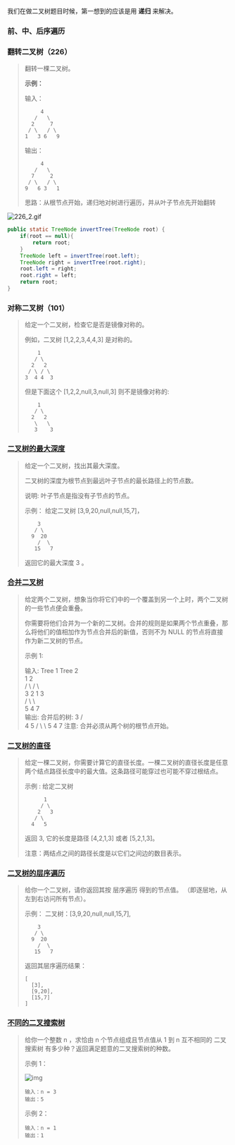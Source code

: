 我们在做二叉树题目时候，第一想到的应该是用 **递归** 来解决。



### 前、中、后序遍历





### 翻转二叉树（226）

> 翻转一棵二叉树。
>
> **示例：**
>
> 输入：
>
> ```
>      4
>    /   \
>   2     7
>  / \   / \
> 1   3 6   9
> ```
>
> 输出：
>
> ```
>      4
>    /   \
>   7     2
>  / \   / \
> 9   6 3   1
> ```
>
> 思路：从根节点开始，递归地对树进行遍历，并从叶子节点先开始翻转

![226_2.gif](https://pic.leetcode-cn.com/0f91f7cbf5740de86e881eb7427c6c3993f4eca3624ca275d71e21c5e3e2c550-226_2.gif)



```java
public static TreeNode invertTree(TreeNode root) {
    if(root == null){
        return root;
    }
    TreeNode left = invertTree(root.left);
    TreeNode right = invertTree(root.right);
    root.left = right;
    root.right = left;
    return root;
}
```



### 对称二叉树（101）

> 给定一个二叉树，检查它是否是镜像对称的。
>
> 例如，二叉树 [1,2,2,3,4,4,3] 是对称的。
>
>         1
>        / \
>       2   2
>      / \ / \
>     3  4 4  3
>
> 但是下面这个 [1,2,2,null,3,null,3] 则不是镜像对称的:
>
>         1
>        / \
>       2   2
>        \   \
>        3    3





### [ 二叉树的最大深度](https://leetcode-cn.com/problems/maximum-depth-of-binary-tree/)

> 给定一个二叉树，找出其最大深度。
>
> 二叉树的深度为根节点到最远叶子节点的最长路径上的节点数。
>
> 说明: 叶子节点是指没有子节点的节点。
>
> 示例：
> 给定二叉树 [3,9,20,null,null,15,7]，
>
>         3
>        / \
>       9  20
>         /  \
>        15   7
>
> 返回它的最大深度 3 。





### [合并二叉树](https://leetcode-cn.com/problems/merge-two-binary-trees/)

> 给定两个二叉树，想象当你将它们中的一个覆盖到另一个上时，两个二叉树的一些节点便会重叠。
>
> 你需要将他们合并为一个新的二叉树。合并的规则是如果两个节点重叠，那么将他们的值相加作为节点合并后的新值，否则不为 NULL 的节点将直接作为新二叉树的节点。
>
> 示例 1:
>
> 输入: 
> 	Tree 1                     Tree 2                  
>           1                         2                             
>          / \                       / \                            
>         3   2                     1   3                        
>        /                           \   \                      
>       5                             4   7                  
> 输出: 
> 合并后的树:
> 	     3
> 	    / \
> 	   4   5
> 	  / \   \ 
> 	 5   4   7
> 注意: 合并必须从两个树的根节点开始。









### [ 二叉树的直径](https://leetcode-cn.com/problems/diameter-of-binary-tree/)

> 给定一棵二叉树，你需要计算它的直径长度。一棵二叉树的直径长度是任意两个结点路径长度中的最大值。这条路径可能穿过也可能不穿过根结点。
>
>  示例 :
> 给定二叉树
>
>           1
>          / \
>         2   3
>        / \     
>       4   5    
> 返回 3, 它的长度是路径 [4,2,1,3] 或者 [5,2,1,3]。 
>
> 注意：两结点之间的路径长度是以它们之间边的数目表示。
>





### [二叉树的层序遍历](https://leetcode-cn.com/problems/binary-tree-level-order-traversal/)

> 给你一个二叉树，请你返回其按 层序遍历 得到的节点值。 （即逐层地，从左到右访问所有节点）。
>
>  示例：
> 二叉树：[3,9,20,null,null,15,7],
>
>         3
>        / \
>       9  20
>         /  \
>        15   7
> 
> 返回其层序遍历结果：
>
> ```
> [
>   [3],
>   [9,20],
>   [15,7]
> ]
> ```









### [不同的二叉搜索树](https://leetcode-cn.com/problems/unique-binary-search-trees/)

> 给你一个整数 n ，求恰由 n 个节点组成且节点值从 1 到 n 互不相同的 二叉搜索树 有多少种？返回满足题意的二叉搜索树的种数。
>
>  
>
> 示例 1：
>
> ![img](https://assets.leetcode.com/uploads/2021/01/18/uniquebstn3.jpg)
>
> ```
> 输入：n = 3
> 输出：5
> ```
>
> 示例 2：
>
> ```
> 输入：n = 1
> 输出：1
> ```




